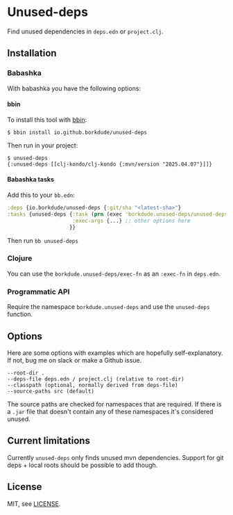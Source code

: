 # Unused-deps

Find unused dependencies in `deps.edn` or `project.clj`.

## Installation

### Babashka

With babashka you have the following options:

#### bbin

To install this tool with [bbin](https://github.com/babashka/bbin):

```
$ bbin install io.github.borkdude/unused-deps
```

Then run in your project:

```
$ unused-deps
{:unused-deps [[clj-kondo/clj-kondo {:mvn/version "2025.04.07"}]]}
```

#### Babashka tasks

Add this to your `bb.edn`:

``` clojure
:deps {io.borkdude/unused-deps {:git/sha "<latest-sha>"}
:tasks {unused-deps {:task (prn (exec 'borkdude.unused-deps/unused-deps))
                     :exec-args {...} ;; other options here
                    }}
```

Then run `bb unused-deps`

### Clojure

You can use the `borkdude.unused-deps/exec-fn` as an `:exec-fn` in `deps.edn`.

### Programmatic API

Require the namespace `borkdude.unused-deps` and use the `unused-deps` function.

## Options

Here are some options with examples which are hopefully self-explanatory. If
not, bug me on slack or make a Github issue.

```
--root-dir .
--deps-file deps.edn / project.clj (relative to root-dir)
--classpath (optional, normally derived from deps-file)
--source-paths src (default)
```

The source paths are checked for namespaces that are required. If there is a
`.jar` file that doesn't contain any of these namespaces it's considered unused.

## Current limitations

Currently `unused-deps` only finds unused mvn dependencies. Support for git
deps + local roots should be possible to add though.

## License

MIT, see [LICENSE](LICENSE).
